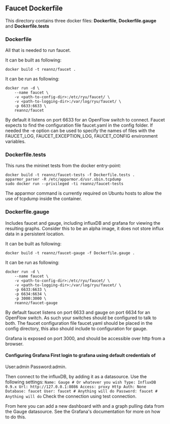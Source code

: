 ## Faucet Dockerfile

This directory contains three docker files: **Dockerfile**,
**Dockerfile.gauge** and **Dockerfile.tests**

### Dockerfile

All that is needed to run faucet.

It can be built as following:
```
docker build -t reannz/faucet .
```
It can be run as following:
```
docker run -d \
    --name faucet \
    -v <path-to-config-dir>:/etc/ryu/faucet/ \
    -v <path-to-logging-dir>:/var/log/ryu/faucet/ \
    -p 6633:6633 \
    reannz/faucet
```

By default it listens on port 6633 for an OpenFlow switch to connect. Faucet
expects to find the configuration file faucet.yaml in the config folder. If
needed the -e option can be used to specify the names of files with the
FAUCET\_LOG, FAUCET\_EXCEPTION\_LOG, FAUCET\_CONFIG environment variables.

### Dockerfile.tests

This runs the mininet tests from the docker entry-point:

```
docker build -t reannz/faucet-tests -f Dockerfile.tests .
apparmor_parser -R /etc/apparmor.d/usr.sbin.tcpdump
sudo docker run --privileged -ti reannz/faucet-tests
```

The apparmor command is currently required on Ubuntu hosts to allow the use of
tcpdump inside the container.

### Dockerfile.gauge

Includes faucet and gauge, including influxDB and grafana for viewing the
resulting graphs.  Consider this to be an alpha image, it does not store influx
data in a persistent location.

It can be built as following:
```
docker build -t reannz/faucet-gauge -f Dockerfile.gauge .
```
It can be run as following:
```
docker run -d \
    --name faucet \
    -v <path-to-config-dir>:/etc/ryu/faucet/ \
    -v <path-to-logging-dir>:/var/log/ryu/faucet/ \
    -p 6633:6633 \
    -p 6634:6634 \
    -p 3000:3000 \
    reannz/faucet-gauge
```

By default faucet listens on port 6633 and gauge on port 6634 for an OpenFlow
switch. As such your switches should be configured to talk to both.  The faucet
configuration file faucet.yaml should be placed in the config directory, this
also should include to configuration for gauge.

Grafana is exposed on port 3000, and should be accessible over http from a
browser.

#### Configuring Grafana First login to grafana using default credentials of
User:admin Password:admin.

Then connect to the influxDB, by adding it as a datasource. Use the following
settings: ``` Name: Gauge # Or whatever you wish Type: InfluxDB 0.9.x Url:
http://127.0.0.1:8086 Access: proxy Http Auth: None Database: faucet User:
faucet # Anything will do Password: faucet # Anything will do ``` Check the
connection using test connection.

From here you can add a new dashboard with and a graph pulling data from the
Gauge datasource.  See the Grafana's documentation for more on how to do this.
